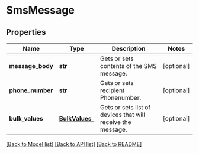 # SmsMessage

## Properties
Name | Type | Description | Notes
------------ | ------------- | ------------- | -------------
**message_body** | **str** | Gets or sets contents of the SMS message. | [optional] 
**phone_number** | **str** | Gets or sets recipient Phonenumber. | [optional] 
**bulk_values** | [**BulkValues_**](BulkValues_.md) | Gets or sets list of devices that will receive the message. | [optional] 

[[Back to Model list]](../README.md#documentation-for-models) [[Back to API list]](../README.md#documentation-for-api-endpoints) [[Back to README]](../README.md)


